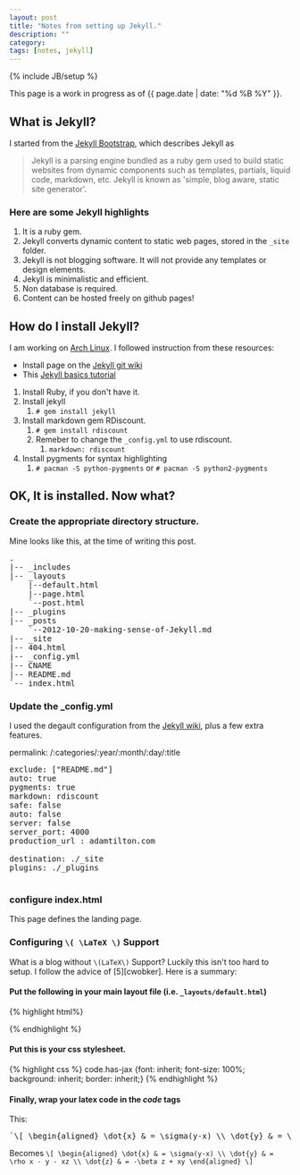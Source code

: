 ```yaml
---
layout: post
title: "Notes from setting up Jekyll."
description: ""
category: 
tags: [notes, jekyll]
---
```

{% include JB/setup %}

[1]: http://jekyllbootstrap.com/
[2]: http://www.archlinux.org/
[3]: https://github.com/mojombo/jekyll/wiki/
[4]:http://pewniak747.info/2009/12/22/jekyll_basics_tutorial/
[5]: http://cwoebker.com/posts/latex-math-magic 

This page is a work in progress as of {{ page.date | date: "%d %B %Y" }}.

## What is Jekyll?
I started from the [Jekyll Bootstrap][1], which describes
Jekyll as 

>Jekyll is a parsing engine bundled as a ruby gem used to build static
>websites from dynamic components such as templates, partials, liquid
>code, markdown, etc. Jekyll is known as 'simple, blog aware,
>static site generator'.

### Here are some Jekyll highlights

1. It is a ruby gem.
2. Jekyll converts dynamic content to static web pages, stored in the
   `_site` folder.
3. Jekyll is not blogging software. It will not provide any templates or
   design elements.
4. Jekyll is minimalistic and efficient. 
5. Non database is required.
6. Content can be hosted freely on github pages!


## How do I install Jekyll?

I am working on [Arch Linux][2]. I followed instruction from these
resources:

+ Install page on the [Jekyll git wiki][3]
+ This [Jekyll basics tutorial][4]

1. Install Ruby, if you don't have it.
2. Install jekyll
    1. `# gem install jekyll` 
3. Install markdown gem RDiscount.
    1. `# gem install rdiscount`
    2. Remeber to change the `_config.yml` to use rdiscount.
        1. `markdown: rdiscount`
4. Install pygments for syntax highlighting 
    1. `# pacman -S python-pygments` or `# pacman -S python2-pygments` 

## OK, It is installed. Now what?

### Create the appropriate directory structure. 
Mine looks like this, at the time of writing this post.

<pre>
.
|-- _includes
|-- _layouts
    |--default.html
    |--page.html
    `--post.html
|-- _plugins
|-- _posts
    `--2012-10-20-making-sense-of-Jekyll.md
|-- _site
|-- 404.html
|-- _config.yml
|-- CNAME
|-- README.md
`-- index.html
</pre>

### Update the _config.yml
I used the degault configuration from the [Jekyll wiki][3],
plus a few extra features.

permalink: /:categories/:year/:month/:day/:title 

<pre>
exclude: ["README.md"]
auto: true
pygments: true
markdown: rdiscount
safe: false
auto: false
server: false
server_port: 4000
production_url : adamtilton.com

destination: ./_site
plugins: ./_plugins

</pre>

### configure index.html
This page defines the landing page.


### Configuring `\( \LaTeX \)` Support

What is a blog without `\(LaTeX\)` Support? Luckily this isn't too hard
to setup. I follow the advice of [5][cwobker]. Here is a
summary: 

#### Put the following in your main layout file (i.e. `_layouts/default.html`)

{% highlight html%}
<!--- MathJax -->
<script type="text/javascript"
  src="http://cdn.mathjax.org/mathjax/latest/MathJax.js?config=TeX-AMS-MML_HTMLorMML">
</script>
<script>
  MathJax.Hub.Config({
    tex2jax: {
      skipTags: ['script', 'noscript', 'style', 'textarea', 'pre']
    }
  });
  MathJax.Hub.Queue(function() {
      var all = MathJax.Hub.getAllJax(), i;
      for(i=0; i < all.length; i += 1) {
          all[i].SourceElement().parentNode.className += ' has-jax';
      }
  });
</script>
<!--- MathJax End -->
{% endhighlight %}

#### Put this is your css stylesheet.

{% highlight css %}
code.has-jax {font: inherit; font-size: 100%; background: inherit; border: inherit;}
{% endhighlight %}

#### Finally, wrap your latex code in the *code* tags

This:
<pre>
`\[ \begin{aligned} \dot{x} & = \sigma(y-x) \\ \dot{y} & = \rho x - y - xz \\ \dot{z} & = -\beta z + xy \end{aligned} \]`
</pre>

Becomes
`\[ \begin{aligned} \dot{x} & = \sigma(y-x) \\ \dot{y} & = \rho x - y - xz \\ \dot{z} & = -\beta z + xy \end{aligned} \]`






